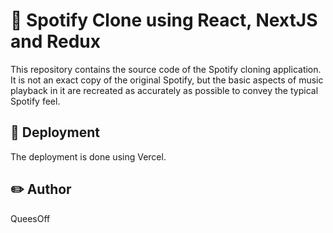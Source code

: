 # 🔖 Spotify Clone using React, NextJS and Redux
This repository contains the source code of the Spotify cloning application. <br>
It is not an exact copy of the original Spotify, but the basic aspects of music playback in it are recreated as accurately as possible to convey the typical Spotify feel.

## 🚀 Deployment
The deployment is done using Vercel.

## ✏️ Author
QueesOff


